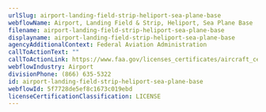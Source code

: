 ```yaml
---
urlSlug: airport-landing-field-strip-heliport-sea-plane-base
webflowName: Airport, Landing Field & Strip, Heliport, Sea Plane Base
filename: airport-landing-field-strip-heliport-sea-plane-base
displayname: airport-landing-field-strip-heliport-sea-plane-base
agencyAdditionalContext: Federal Aviation Administration
callToActionText: ""
callToActionLink: https://www.faa.gov/licenses_certificates/aircraft_certification
webflowIndustry: Airport
divisionPhone: (866) 635-5322
id: airport-landing-field-strip-heliport-sea-plane-base
webflowId: 5f7728de5ef8c1673c019ebd
licenseCertificationClassification: LICENSE
---
```

